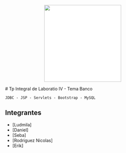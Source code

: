 <p align="center"> 
<img style="background-color: #FFF;width: 250px;" src="https://frgp.cvg.utn.edu.ar/pluginfile.php/1/theme_snap/logo/1697941287/logo-utn-siglas.png">
</p>
# Tp Integral de Laboratio IV - Tema Banco

```JDBC - JSP - Servlets - Bootstrap - MySQL ```



## Integrantes
- [Ludmila]
- [Daniel]
- [Seba]
- [Rodriguez Nicolas]
- [Erik]

